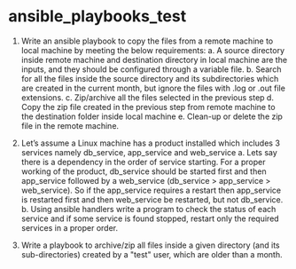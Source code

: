 # ansible_playbooks_test

1. Write an ansible playbook to copy the files from a remote machine to local machine by meeting the below requirements:
        a. A source directory inside remote machine and destination directory in local machine are the inputs, and they should be configured through a variable file.
        b. Search for all the files inside the source directory and its subdirectories which are created in the current month, but ignore the files with .log or .out file extensions.
        c. Zip/archive all the files selected in the previous step
        d. Copy the zip file created in the previous step from remote machine to the destination folder inside local machine
        e. Clean-up or delete the zip file in the remote machine.
  
  
2. Let’s assume a Linux machine has a product installed which includes 3 services namely db_service, app_service and web_service
        a. Lets say there is a dependency in the order of service starting. For a proper working of the product, db_service should be started first and then app_service followed by a web_service (db_service > app_service > web_service). So if the app_service requires a restart then app_service is restarted first and then web_service be restarted, but not db_service.
        b. Using ansible handlers write a program to check the status of each service and if some service is found stopped, restart only the required services in a proper order.
  
  
3. Write a playbook to archive/zip all files inside a given directory (and its sub-directories) created by a "test" user, which are older than a month.  
